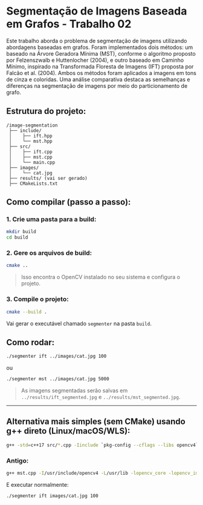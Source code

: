 # Segmentação de Imagens Baseada em Grafos - Trabalho 02

Este trabalho aborda o problema de segmentação de imagens utilizando abordagens baseadas em grafos. Foram implementados dois métodos: um baseado na Árvore Geradora Mínima (MST), conforme o algoritmo proposto por Felzenszwalb e Huttenlocher (2004), e outro baseado em Caminho Mínimo, inspirado na Transformada Floresta de Imagens (IFT) proposta por Falcão et al. (2004). Ambos os métodos foram aplicados a imagens em tons de cinza e coloridas. Uma análise comparativa destaca as semelhanças e diferenças na segmentação de imagens por meio do particionamento de grafo.

## Estrutura do projeto:

```
/image-segmentation
 ├── include/
 │    ├── ift.hpp
 │    └── mst.hpp
 ├── src/
 │    ├── ift.cpp
 │    ├── mst.cpp
 │    └── main.cpp
 ├── images/
 │    └── cat.jpg
 ├── results/ (vai ser gerado)
 ├── CMakeLists.txt
```

## Como compilar (passo a passo):

### 1. Crie uma pasta para a build:

```bash
mkdir build
cd build
```

### 2. Gere os arquivos de build:

```bash
cmake ..
```

> Isso encontra o OpenCV instalado no seu sistema e configura o projeto.

### 3. Compile o projeto:

```bash
cmake --build .
```

Vai gerar o executável chamado `segmenter` na pasta `build`.

## Como rodar:

```bash
./segmenter ift ../images/cat.jpg 100
```

ou

```bash
./segmenter mst ../images/cat.jpg 5000
```

> As imagens segmentadas serão salvas em `../results/ift_segmented.jpg` e `../results/mst_segmented.jpg`.

---

## Alternativa mais simples (sem CMake) usando g++ direto (Linux/macOS/WLS):

```bash
g++ -std=c++17 src/*.cpp -Iinclude `pkg-config --cflags --libs opencv4` -o segmenter
```

### Antigo:

```bash
g++ mst.cpp -I/usr/include/opencv4 -L/usr/lib -lopencv_core -lopencv_imgcodecs -lopencv_highgui -o main && ./main
```

E executar normalmente:

```bash
./segmenter ift images/cat.jpg 100
```
